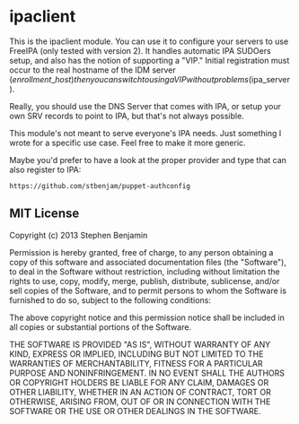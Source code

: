 ipaclient
========

This is the ipaclient module.  You can use it to configure your servers
to use FreeIPA (only tested with version 2).  It handles automatic
IPA SUDOers setup, and also has the notion of supporting a "VIP."  Initial
registration must occur to the real hostname of the IDM server ($enrollment\_host)
then you can switch to using a VIP without problems ($ipa\_server).

Really, you should use the DNS Server that comes with IPA, or setup
your own SRV records to point to IPA, but that's not always possible.

This module's not meant to serve everyone's IPA needs.  Just something
I wrote for a specific use case.  Feel free to make it more generic.

Maybe you'd prefer to have a look at the proper provider and type that 
can also register to IPA:

    https://github.com/stbenjam/puppet-authconfig


MIT License
-----------
Copyright (c) 2013 Stephen Benjamin

Permission is hereby granted, free of charge, to any person obtaining 
a copy of this software and associated documentation files (the "Software"), 
to deal in the Software without restriction, including without limitation 
the rights to use, copy, modify, merge, publish, distribute, sublicense, 
and/or sell copies of the Software, and to permit persons to whom the Software 
is furnished to do so, subject to the following conditions:

The above copyright notice and this permission notice shall be included in
 all copies or substantial portions of the Software.

THE SOFTWARE IS PROVIDED "AS IS", WITHOUT WARRANTY OF ANY KIND, EXPRESS OR
IMPLIED, INCLUDING BUT NOT LIMITED TO THE WARRANTIES OF MERCHANTABILITY, 
FITNESS FOR A PARTICULAR PURPOSE AND NONINFRINGEMENT. IN NO EVENT SHALL THE 
AUTHORS OR COPYRIGHT HOLDERS BE LIABLE FOR ANY CLAIM, DAMAGES OR OTHER 
LIABILITY, WHETHER IN AN ACTION OF CONTRACT, TORT OR OTHERWISE, ARISING FROM, 
OUT OF OR IN CONNECTION WITH THE SOFTWARE OR THE USE OR OTHER DEALINGS IN 
THE SOFTWARE.

